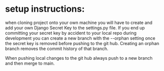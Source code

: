 # setup instructions:
when cloning project onto your own machine you will have to create and add your own Django Secret Key to the settings.py file. If you end up committing your secret key by accident to your local repo during development you can create a new branch with the --orphan setting once the secret key is removed before pushing to the git hub. Creating an orphan branch removes the commit history of that branch.

When pushing local changes to the git hub always push to a new branch and then merge to main.
